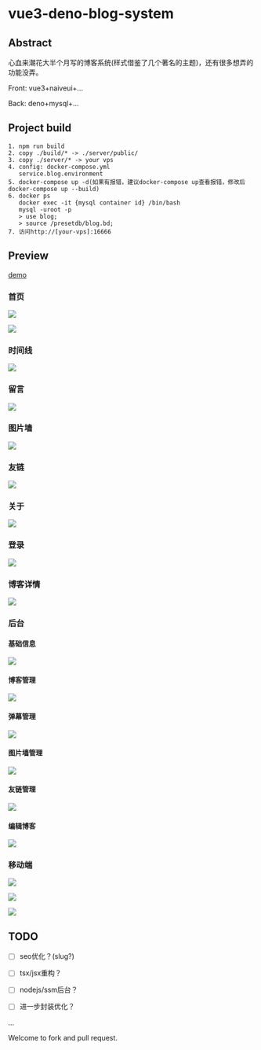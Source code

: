 # vue3-deno-blog-system

## Abstract

心血来潮花大半个月写的博客系统(样式借鉴了几个著名的主题)，还有很多想弄的功能没弄。

Front:  vue3+naiveui+...

Back: deno+mysql+...

## Project build

```
1. npm run build
2. copy ./build/* -> ./server/public/
3. copy ./server/* -> your vps
4. config: docker-compose.yml
   service.blog.environment
5. docker-compose up -d(如果有报错，建议docker-compose up查看报错，修改后docker-compose up --build)
6. docker ps
   docker exec -it {mysql container id} /bin/bash
   mysql -uroot -p
   > use blog;
   > source /presetdb/blog.bd;
7. 访问http://[your-vps]:16666
```

## Preview

[demo](http://aurora20.nbsps.top:16666/)

### 首页

![](https://pic.imgdb.cn/item/6186b1452ab3f51d918ee420.jpg)

![](https://pic.imgdb.cn/item/6186b1692ab3f51d918f16a1.jpg)

### 时间线

![](https://pic.imgdb.cn/item/6186b17d2ab3f51d918f3192.jpg)

### 留言

![](https://pic.imgdb.cn/item/6186b1a62ab3f51d918f6726.jpg)

### 图片墙

![](https://pic.imgdb.cn/item/6186b3952ab3f51d91924a45.jpg)

### 友链

![](https://pic.imgdb.cn/item/6186b20b2ab3f51d918fff87.jpg)

### 关于

![](https://pic.imgdb.cn/item/6186b3bc2ab3f51d91927c3b.jpg)

### 登录

![](https://pic.imgdb.cn/item/6186b2462ab3f51d91905e8e.jpg)

### 博客详情

![](https://pic.imgdb.cn/item/6186b4112ab3f51d9192f24e.jpg)

### 后台

#### 基础信息

![](https://pic.imgdb.cn/item/6186b2c12ab3f51d9191098d.jpg)

#### 博客管理

![](https://pic.imgdb.cn/item/6186b2a02ab3f51d9190dda7.jpg)

#### 弹幕管理

![](https://pic.imgdb.cn/item/6186b2d92ab3f51d91912b7d.jpg)

#### 图片墙管理

![](https://pic.imgdb.cn/item/6186b2f72ab3f51d919156e5.jpg)

#### 友链管理

![](https://pic.imgdb.cn/item/6186b4482ab3f51d919339e1.jpg)

#### 编辑博客

![](https://pic.imgdb.cn/item/6186b3402ab3f51d9191ce0c.jpg)

### 移动端

![](https://pic.imgdb.cn/item/6186b4822ab3f51d9193870e.jpg)

![](https://pic.imgdb.cn/item/6186b4a92ab3f51d9193b740.jpg)

![](https://pic.imgdb.cn/item/6186b4c82ab3f51d9193e55d.jpg)

## TODO

  - [ ] seo优化？(slug?)

  - [ ] tsx/jsx重构？

  - [ ] nodejs/ssm后台？

  - [ ] 进一步封装优化？

...

Welcome to fork and pull request. 
